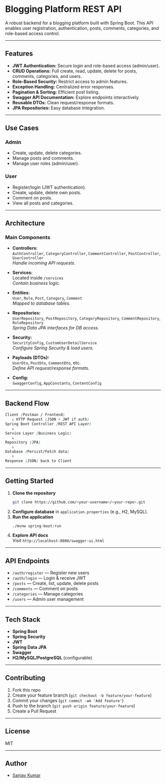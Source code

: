 # Blogging Platform REST API

A robust backend for a blogging platform built with Spring Boot. This API enables user registration, authentication, posts, comments, categories, and role-based access control.

---

## Features

- **JWT Authentication:** Secure login and role-based access (admin/user).
- **CRUD Operations:** Full create, read, update, delete for posts, comments, categories, and users.
- **Role-Based Security:** Restrict access to admin features.
- **Exception Handling:** Centralized error responses.
- **Pagination & Sorting:** Efficient post listing.
- **Swagger API Documentation:** Explore endpoints interactively.
- **Reusable DTOs:** Clean request/response formats.
- **JPA Repositories:** Easy database integration.

---

## Use Cases

### Admin
- Create, update, delete categories.
- Manage posts and comments.
- Manage user roles (admin/user).

### User
- Register/login (JWT authentication).
- Create, update, delete own posts.
- Comment on posts.
- View all posts and categories.

---

## Architecture

### Main Components

- **Controllers:**  
  `AuthController`, `CategoryController`, `CommentController`, `PostController`, `UserController`  
  _Handle incoming API requests._

- **Services:**  
  Located inside `/services`  
  _Contain business logic._

- **Entities:**  
  `User`, `Role`, `Post`, `Category`, `Comment`  
  _Mapped to database tables._

- **Repositories:**  
  `UserRepository`, `PostRepository`, `CategoryRepository`, `CommentRepository`, `RoleRepository`  
  _Spring Data JPA interfaces for DB access._

- **Security:**  
  `SecurityConfig`, `CustomUserDetailService`  
  _Configure Spring Security & load users._

- **Payloads (DTOs):**  
  `UserDto`, `PostDto`, `CommentDto`, etc.  
  _Define API request/response formats._

- **Config:**  
  `SwaggerConfig`, `AppConstants`, `ContentConfig`

---

## Backend Flow

```scss
Client (Postman / Frontend)  
   ↓ HTTP Request (JSON + JWT if auth)  
Spring Boot Controller (REST API Layer)  
   ↓  
Service Layer (Business Logic)  
   ↓  
Repository (JPA)  
   ↓  
Database (Persist/Fetch data)  
   ↑  
Response (JSON) back to Client
```

---

## Getting Started

1. **Clone the repository**
   ```bash
   git clone https://github.com/<your-username>/<your-repo>.git
   ```
2. **Configure database** in `application.properties` (e.g., H2, MySQL).
3. **Run the application**
   ```bash
   ./mvnw spring-boot:run
   ```
4. **Explore API docs**  
   Visit `http://localhost:8080/swagger-ui.html`

---

## API Endpoints

- `/auth/register` — Register new users
- `/auth/login` — Login & receive JWT
- `/posts` — Create, list, update, delete posts
- `/comments` — Comment on posts
- `/categories` — Manage categories
- `/users` — Admin user management

---

## Tech Stack

- **Spring Boot**
- **Spring Security**
- **JWT**
- **Spring Data JPA**
- **Swagger**
- **H2/MySQL/PostgreSQL** (configurable)

---

## Contributing

1. Fork this repo
2. Create your feature branch (`git checkout -b feature/your-feature`)
3. Commit your changes (`git commit -am 'Add feature'`)
4. Push to the branch (`git push origin feature/your-feature`)
5. Create a Pull Request

---

## License

MIT

---

## Author

- [Sanjay Kumar](https://github.com/sanjaychoudhary12)
